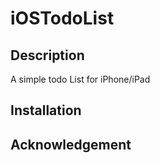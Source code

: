 # iOSTodoList

## Description
A simple todo List for iPhone/iPad

## Installation

## Acknowledgement
